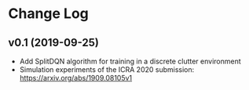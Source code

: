 # Change Log

## v0.1 (2019-09-25)
* Add SplitDQN algorithm for training in a discrete clutter environment
* Simulation experiments of the ICRA 2020 submission: https://arxiv.org/abs/1909.08105v1
